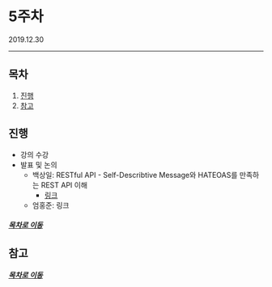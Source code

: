 5주차
=====
2019.12.30
- - -
## 목차
1. [진행](#진행)
2. [참고](#참고)

## 진행
* 강의 수강
* 발표 및 논의
	* 백상일: RESTful API - Self-Describtive Message와 HATEOAS를 만족하는 REST API 이해
		* [링크](https://www.notion.so/gentledot/Spring-REST-API-c4d0f51521ce481ebca7c786698dc7b1)
	* 엄홍준: 링크

##### [목차로 이동](#목차)

## 참고

##### [목차로 이동](#목차)
